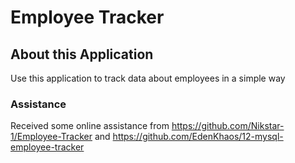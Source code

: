 # Employee Tracker

## About this Application
Use this application to track data about employees in a simple way

### Assistance
Received some online assistance from https://github.com/Nikstar-1/Employee-Tracker and https://github.com/EdenKhaos/12-mysql-employee-tracker
